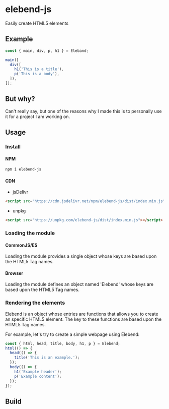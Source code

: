 # elebend-js
Easily create HTML5 elements

## Example

```js
const { main, div, p, h1 } = Eleband;

main([
  div([
    h1('This is a title'),
    p('This is a body'),
  ]),
]);
```

## But why?

Can't really say, but one of the reasons why I made this is to personally use it for a project I am working on.

## Usage

### Install

#### NPM

```bash
npm i elebend-js
```

#### CDN

* jsDelivr

```html
<script src="https://cdn.jsdelivr.net/npm/elebend-js/dist/index.min.js"></script>
```

* unpkg

```html
<script src="https://unpkg.com/elebend-js/dist/index.min.js"></script>
```

### Loading the module

#### CommonJS/ES

Loading the module provides a single object whose keys are based upon the HTML5 Tag names.

#### Browser

Loading the module defines an object named 'Elebend' whose keys are based upon the HTML5 Tag names.

### Rendering the elements

Elebend is an object whose entries are functions that allows you to create an specific HTML5 element. The key to these functions are based upon the HTML5 Tag names.

For example, let's try to create a simple webpage using Elebend:

```js
const { html, head, title, body, h1, p } = Elebend;
html(() => {
  head(() => {
    title('This is an example.');
  });
  body(() => {
    h1('Example header');
    p('Example content');
  });
});
```

## Build